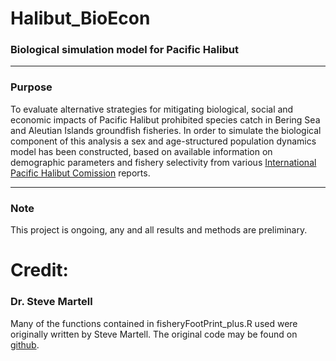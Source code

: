 # Halibut_BioEcon
### Biological simulation model for Pacific Halibut
***
### Purpose
To evaluate alternative strategies for mitigating biological, social and economic impacts of Pacific Halibut prohibited species catch in Bering Sea and Aleutian Islands groundfish fisheries.
In order to simulate the biological component of this analysis a sex and age-structured population dynamics model has been constructed, based on available information on demographic parameters and fishery selectivity from various [International Pacific Halibut Comission](http://www.iphc.washington.edu/) reports.
***

### Note
This project is ongoing, any and all results and methods are preliminary.

Credit:
=============
### Dr. Steve Martell
Many of the functions contained in fisheryFootPrint_plus.R used were originally written by Steve Martell.
The original code may be found on [github](https://github.com/seastateinc/fisheryFootprint).
